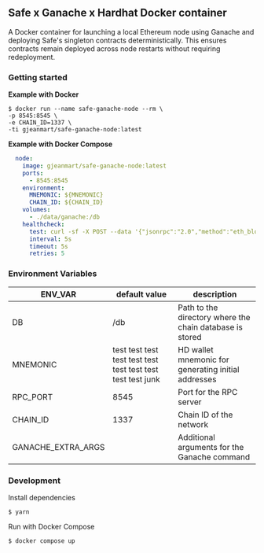 
## Safe x Ganache x Hardhat Docker container

A Docker container for launching a local Ethereum node using Ganache and deploying Safe's singleton contracts deterministically. This ensures contracts remain deployed across node restarts without requiring redeployment.

### Getting started

**Example with Docker**

```shell
$ docker run --name safe-ganache-node --rm \
-p 8545:8545 \
-e CHAIN_ID=1337 \
-ti gjeanmart/safe-ganache-node:latest
```



**Example with Docker Compose**

```yaml
  node:
    image: gjeanmart/safe-ganache-node:latest
    ports:
      - 8545:8545
    environment:
      MNEMONIC: ${MNEMONIC}
      CHAIN_ID: ${CHAIN_ID}
    volumes:
      - ./data/ganache:/db
    healthcheck:
      test: curl -sf -X POST --data '{"jsonrpc":"2.0","method":"eth_blockNumber","params":[],"id":1}' localhost:8545
      interval: 5s
      timeout: 5s
      retries: 5
```

### Environment Variables

| ENV_VAR            | default value                                               | description                                                         |
|--------------------|-------------------------------------------------------------|---------------------------------------------------------------------|
| DB                 | /db                                                         | Path to the directory where the chain database is stored |
| MNEMONIC           | test test test test test test test test test test test junk | HD wallet mnemonic for generating initial addresses |
| RPC_PORT           | 8545                                                        | Port for the RPC server |
| CHAIN_ID           | 1337                                                        | Chain ID of the network |
| GANACHE_EXTRA_ARGS |                                                             | Additional arguments for the Ganache command |


### Development

Install dependencies

```shell
$ yarn 
```

Run with Docker Compose

```shell
$ docker compose up
```